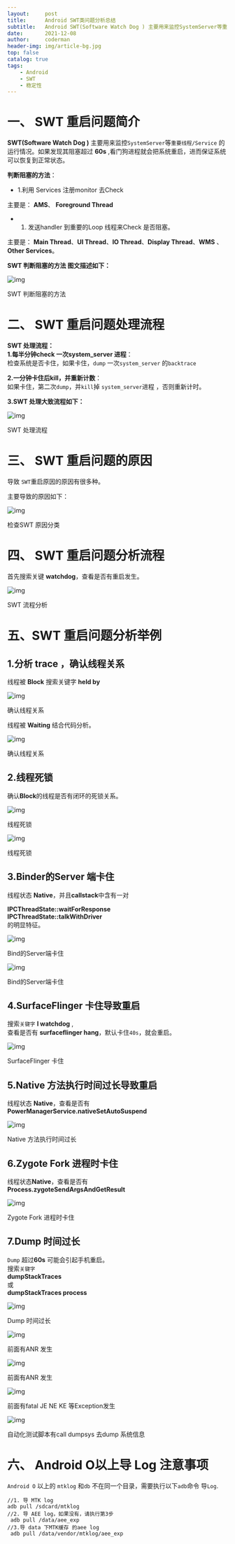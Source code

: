 ```yaml
---
layout:     post
title:      Android SWT类问题分析总结
subtitle:   Android SWT(Software Watch Dog ) 主要用来监控SystemServer等重要线程/Service 的运行情况。如果发现系统阻塞会尝试重启系统，以保证恢复到正常状态
date:       2021-12-08
author:     coderman
header-img: img/article-bg.jpg
top: false
catalog: true 
tags:
    - Android
    - SWT
    - 稳定性
---
```


<h1><a id="_SWT__9"></a>一、 SWT 重启问题简介</h1> 
<p><strong>SWT(Software Watch Dog )</strong> 主要用来监控<code>SystemServer</code>等<code>重要线程/Service</code> 的运行情况。如果发现其阻塞超过 <strong>60s</strong> ,看门狗进程就会把系统重启&#xff0c;进而保证系统可以恢复到正常状态。</p> 
<p><strong>判断阻塞的方法</strong>&#xff1a;</p> 
<ul><li>1.利用 Services 注册monitor 去Check</li></ul> 
<p>主要是&#xff1a; <strong>AMS</strong>、 <strong>Foreground Thread</strong></p> 
<ul><li> 
  <ol><li>发送handler 到重要的Loop 线程来Check 是否阻塞。</li></ol> </li></ul> 
<p>主要是&#xff1a; <strong>Main Thread</strong>、<strong>UI Thread</strong>、<strong>IO Thread</strong>、<strong>Display Thread</strong>、<strong>WMS</strong> 、<strong>Other Services</strong>。</p> 
<p><strong>SWT 判断阻塞的方法 图文描述如下&#xff1a;</strong></p> 
<p><img src="https://imgconvert.csdnimg.cn/aHR0cHM6Ly91cGxvYWQtaW1hZ2VzLmppYW5zaHUuaW8vdXBsb2FkX2ltYWdlcy81ODUxMjU2LTQxYjg2MWY1ODU0ZWVmNmYucG5n?x-oss-process&#61;image/format,png" alt="img" /></p> 
<p>SWT 判断阻塞的方法</p> 
<h1><a id="_SWT___31"></a>二、 SWT 重启问题处理流程</h1> 
<p><strong>SWT 处理流程&#xff1a;</strong><br /> <strong>1.每半分钟check 一次system_server 进程</strong>&#xff1a;<br /> 检查系统是否卡住&#xff0c;如果卡住&#xff0c;<code>dump</code> 一次<code>system_server</code> 的<code>backtrace</code></p> 
<p><strong>2.一分钟卡住后kill&#xff0c;并重新计数</strong>&#xff1a;<br /> 如果卡住&#xff0c;第二次<code>dump</code>&#xff0c;并<code>kill</code>掉 <code>system_server</code>进程 &#xff0c;否则重新计时。</p> 
<p><strong>3.SWT 处理大致流程如下&#xff1a;</strong></p> 
<p><img src="https://imgconvert.csdnimg.cn/aHR0cHM6Ly91cGxvYWQtaW1hZ2VzLmppYW5zaHUuaW8vdXBsb2FkX2ltYWdlcy81ODUxMjU2LTUwM2RkZGQ2NGZkYzJkZjAucG5n?x-oss-process&#61;image/format,png" alt="img" /></p> 
<p>SWT 处理流程</p> 
<h1><a id="_SWT___48"></a>三、 SWT 重启问题的原因</h1> 
<p>导致 <code>SWT</code>重启原因的原因有很多种。</p> 
<p>主要导致的原因如下&#xff1a;</p> 
<p><img src="https://imgconvert.csdnimg.cn/aHR0cHM6Ly91cGxvYWQtaW1hZ2VzLmppYW5zaHUuaW8vdXBsb2FkX2ltYWdlcy81ODUxMjU2LTliMTE5YTMyZmJjNTc4NTcucG5n?x-oss-process&#61;image/format,png" alt="img" /></p> 
<p>检查SWT 原因分类</p> 
<h1><a id="_SWT___60"></a>四、 SWT 重启问题分析流程</h1> 
<p>首先搜索关键 <strong>watchdog</strong>&#xff0c;查看是否有重启发生。</p> 
<p><img src="https://imgconvert.csdnimg.cn/aHR0cHM6Ly91cGxvYWQtaW1hZ2VzLmppYW5zaHUuaW8vdXBsb2FkX2ltYWdlcy81ODUxMjU2LTU4MTJmOWY3NDdiYjUyNTEucG5n?x-oss-process&#61;image/format,png" alt="img" /></p> 
<p>SWT 流程分析</p> 
<h1><a id="SWT__70"></a>五、SWT 重启问题分析举例</h1> 
<h2><a id="1_trace__72"></a>1.分析 trace &#xff0c;确认线程关系</h2> 
<p>线程被 <strong>Block</strong> 搜索关键字 <strong>held by</strong></p> 
<p><img src="https://imgconvert.csdnimg.cn/aHR0cHM6Ly91cGxvYWQtaW1hZ2VzLmppYW5zaHUuaW8vdXBsb2FkX2ltYWdlcy81ODUxMjU2LTU1YWNiNTBkNTA5NmRkMDgucG5n?x-oss-process&#61;image/format,png" alt="img" /></p> 
<p>确认线程关系</p> 
<p>线程被 <strong>Waiting</strong> 结合代码分析。</p> 
<p><img src="https://imgconvert.csdnimg.cn/aHR0cHM6Ly91cGxvYWQtaW1hZ2VzLmppYW5zaHUuaW8vdXBsb2FkX2ltYWdlcy81ODUxMjU2LTVkZGI5MDU2OTg5M2FmOTQucG5n?x-oss-process&#61;image/format,png" alt="img" /></p> 
<p>确认线程关系</p> 
<h2><a id="2_90"></a>2.线程死锁</h2> 
<p>确认<strong>Block</strong>的线程是否有闭环的死锁关系。</p> 
<p><img src="https://imgconvert.csdnimg.cn/aHR0cHM6Ly91cGxvYWQtaW1hZ2VzLmppYW5zaHUuaW8vdXBsb2FkX2ltYWdlcy81ODUxMjU2LTIxYzEyYmIxNWU1YmIxZWUucG5n?x-oss-process&#61;image/format,png" alt="img" /></p> 
<p>线程死锁</p> 
<p><img src="https://imgconvert.csdnimg.cn/aHR0cHM6Ly91cGxvYWQtaW1hZ2VzLmppYW5zaHUuaW8vdXBsb2FkX2ltYWdlcy81ODUxMjU2LThiNTFhZWE4MzAzZTVkZDkucG5n?x-oss-process&#61;image/format,png" alt="img" /></p> 
<p>线程死锁</p> 
<h2><a id="3BinderServer__106"></a>3.Binder的Server 端卡住</h2> 
<p>线程状态 <strong>Native</strong>&#xff0c;并且<strong>callstack</strong>中含有一对</p> 
<p><strong>IPCThreadState::waitForResponse</strong><br /> <strong>IPCThreadState::talkWithDriver</strong><br /> 的明显特征。</p> 
<p><img src="https://imgconvert.csdnimg.cn/aHR0cHM6Ly91cGxvYWQtaW1hZ2VzLmppYW5zaHUuaW8vdXBsb2FkX2ltYWdlcy81ODUxMjU2LTQ4Mzk4MGQyZTIwYzQxOTAucG5n?x-oss-process&#61;image/format,png" alt="img" /></p> 
<p>Bind的Server端卡住</p> 
<p><img src="https://imgconvert.csdnimg.cn/aHR0cHM6Ly91cGxvYWQtaW1hZ2VzLmppYW5zaHUuaW8vdXBsb2FkX2ltYWdlcy81ODUxMjU2LTQ4NzA3MTgwZTM2ZjdiMGMucG5n?x-oss-process&#61;image/format,png" alt="img" /></p> 
<p>Bind的Server端卡住</p> 
<h2><a id="4SurfaceFlinger__126"></a>4.SurfaceFlinger 卡住导致重启</h2> 
<p>搜索<code>关键字</code> <strong>I watchdog</strong> ,<br /> 查看是否有 <strong>surfaceflinger hang</strong>&#xff0c;默认卡住<code>40s</code>&#xff0c;就会重启。</p> 
<p><img src="https://imgconvert.csdnimg.cn/aHR0cHM6Ly91cGxvYWQtaW1hZ2VzLmppYW5zaHUuaW8vdXBsb2FkX2ltYWdlcy81ODUxMjU2LTg3OTUxN2UwZmFkMDZjYzgucG5n?x-oss-process&#61;image/format,png" alt="img" /></p> 
<p>SurfaceFlinger 卡住</p> 
<h2><a id="5Native__137"></a>5.Native 方法执行时间过长导致重启</h2> 
<p>线程状态 <strong>Native</strong>&#xff0c;查看是否有<br /> <strong>PowerManagerService.nativeSetAutoSuspend</strong></p> 
<p><img src="https://imgconvert.csdnimg.cn/aHR0cHM6Ly91cGxvYWQtaW1hZ2VzLmppYW5zaHUuaW8vdXBsb2FkX2ltYWdlcy81ODUxMjU2LTVhMzc4NjM3MDdlNDU4YmIucG5n?x-oss-process&#61;image/format,png" alt="img" /></p> 
<p>Native 方法执行时间过长</p> 
<h2><a id="6Zygote_Fork__148"></a>6.Zygote Fork 进程时卡住</h2> 
<p>线程状态<strong>Native</strong>&#xff0c;查看是否有<br /> <strong>Process.zygoteSendArgsAndGetResult</strong></p> 
<p><img src="https://imgconvert.csdnimg.cn/aHR0cHM6Ly91cGxvYWQtaW1hZ2VzLmppYW5zaHUuaW8vdXBsb2FkX2ltYWdlcy81ODUxMjU2LWRmZDQ5OWUzNjhkYTA0OTAucG5n?x-oss-process&#61;image/format,png" alt="img" /></p> 
<p>Zygote Fork 进程时卡住</p> 
<h2><a id="7Dump__159"></a>7.Dump 时间过长</h2> 
<p><code>Dump</code> 超过<strong>60s</strong> 可能会引起手机重启。<br /> 搜索<code>关键字</code><br /> <strong>dumpStackTraces</strong><br /> 或<br /> <strong>dumpStackTraces process</strong></p> 
<p><img src="https://imgconvert.csdnimg.cn/aHR0cHM6Ly91cGxvYWQtaW1hZ2VzLmppYW5zaHUuaW8vdXBsb2FkX2ltYWdlcy81ODUxMjU2LTU1NGZjZWNjN2I5ZDA3YjgucG5n?x-oss-process&#61;image/format,png" alt="img" /></p> 
<p>Dump 时间过长</p> 
<p><img src="https://imgconvert.csdnimg.cn/aHR0cHM6Ly91cGxvYWQtaW1hZ2VzLmppYW5zaHUuaW8vdXBsb2FkX2ltYWdlcy81ODUxMjU2LTI1MjMzNDc3MzRkMjg1MTcucG5n?x-oss-process&#61;image/format,png" alt="img" /></p> 
<p>前面有ANR 发生</p> 
<p><img src="https://imgconvert.csdnimg.cn/aHR0cHM6Ly91cGxvYWQtaW1hZ2VzLmppYW5zaHUuaW8vdXBsb2FkX2ltYWdlcy81ODUxMjU2LTkxNjM0M2FlYzlkZDlhZmMucG5n?x-oss-process&#61;image/format,png" alt="img" /></p> 
<p>前面有ANR 发生</p> 
<p><img src="https://imgconvert.csdnimg.cn/aHR0cHM6Ly91cGxvYWQtaW1hZ2VzLmppYW5zaHUuaW8vdXBsb2FkX2ltYWdlcy81ODUxMjU2LWFjMmYzYmRjNmE1NjdkMmQucG5n?x-oss-process&#61;image/format,png" alt="img" /></p> 
<p>前面有fatal JE NE KE 等Exception发生</p> 
<p><img src="https://imgconvert.csdnimg.cn/aHR0cHM6Ly91cGxvYWQtaW1hZ2VzLmppYW5zaHUuaW8vdXBsb2FkX2ltYWdlcy81ODUxMjU2LWU1NjFjNWVhN2YxMDQ3OTEucG5n?x-oss-process&#61;image/format,png" alt="img" /></p> 
<p>自动化测试脚本有call dumpsys 去dump 系统信息</p> 
<h1><a id="_Android_O_Log__197"></a>六、 Android O以上导 Log 注意事项</h1> 
<p><code>Android O</code> 以上的 <code>mtklog</code> 和<code>db</code> 不在同一个目录&#xff0c;需要执行以下<code>adb</code>命令 导<code>Log</code>.</p> 
<pre><code class="prism language-bash">//1. 导 MTK log 
adb pull /sdcard/mtklog
//2. 导 AEE log&#xff0c;如果没有&#xff0c;请执行第3步
 adb pull /data/aee_exp
//3.导 data 下MTK缓存 的aee log
 adb pull /data/vendor/mtklog/aee_exp
</code></pre>